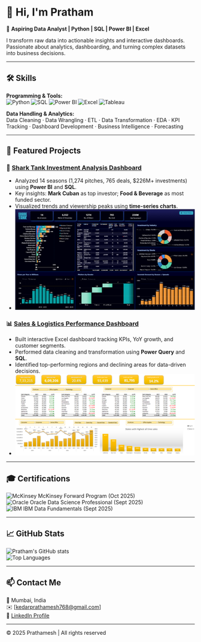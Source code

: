 <!--
GitHub Profile README for Pratham
Modern theme with royal purple, red, and blue accents
-->

# 👋 Hi, I'm Pratham

🎯 **Aspiring Data Analyst | Python | SQL | Power BI | Excel**

I transform raw data into actionable insights and interactive dashboards. Passionate about analytics, dashboarding, and turning complex datasets into business decisions.

---

## 🛠 Skills

**Programming & Tools:**  
![Python](https://img.shields.io/badge/-Python-6A0DAD?style=flat&logo=python&logoColor=white) 
![SQL](https://img.shields.io/badge/-SQL-1E90FF?style=flat&logo=mysql&logoColor=white) 
![Power BI](https://img.shields.io/badge/-Power%20BI-FF4500?style=flat&logo=power-bi&logoColor=black) 
![Excel](https://img.shields.io/badge/-Excel-4B0082?style=flat&logo=microsoft-excel&logoColor=white) 
![Tableau](https://img.shields.io/badge/-Tableau-0000FF?style=flat&logo=tableau&logoColor=white)

**Data Handling & Analytics:**  
Data Cleaning · Data Wrangling · ETL · Data Transformation · EDA · KPI Tracking · Dashboard Development · Business Intelligence · Forecasting  

---

## 🚀 Featured Projects

### 🦈 [Shark Tank Investment Analysis Dashboard](https://tinyurl.com/githubSharkTank)
- Analyzed 14 seasons (1,274 pitches, 765 deals, $226M+ investments) using **Power BI** and **SQL**.  
- Key insights: **Mark Cuban** as top investor; **Food & Beverage** as most funded sector.  
- Visualized trends and viewership peaks using **time-series charts**.  
- ![Shark Tank Dashboard](https://github.com/kedarprathamesh/Shark-Tank-Analysis/blob/main/Shark%20Tank%20Dashboard%20Snapshot.png) 

### 📊 [Sales & Logistics Performance Dashboard](https://tinyurl.com/Sales-and-Logistics)
- Built interactive Excel dashboard tracking KPIs, YoY growth, and customer segments.  
- Performed data cleaning and transformation using **Power Query** and **SQL**.  
- Identified top-performing regions and declining areas for data-driven decisions.  
- ![Sales Dashboard](https://github.com/kedarprathamesh/Sales-Logistics-Performance-Dashboard/blob/main/Sales%20%26%20Logistics%20Performance%20Snapshot.png)

---

## 🎓 Certifications
![McKinsey](https://img.shields.io/badge/-McKinsey-6A0DAD?style=flat&logo=mckinsey&logoColor=white) McKinsey Forward Program (Oct 2025)  
![Oracle](https://img.shields.io/badge/-Oracle-FF0000?style=flat&logo=oracle&logoColor=white) Oracle Data Science Professional (Sept 2025)  
![IBM](https://img.shields.io/badge/-IBM-1E90FF?style=flat&logo=ibm&logoColor=white) IBM Data Fundamentals (Sept 2025)  

---

## 📈 GitHub Stats

![Pratham's GitHub stats](https://github-readme-stats.vercel.app/api?username=kedarprathamesh&show_icons=true&theme=radical)  
![Top Languages](https://github-readme-stats.vercel.app/api/top-langs/?username=kedarprathamesh&layout=compact&theme=radical)  


---

## 📫 Contact Me
📍 Mumbai, India  
✉️ [kedarprathamesh768@gmail.com]  
🔗 [LinkedIn Profile](https://www.linkedin.com/in/prathameshkedar)  

---

© 2025 Prathamesh | All rights reserved
